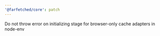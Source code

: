 ```yaml
---
'@farfetched/core': patch
---
```


Do not throw error on initializing stage for browser-only cache adapters in node-env
